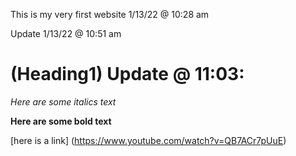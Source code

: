 This is my very first website 1/13/22 @ 10:28 am

Update 1/13/22 @ 10:51 am

# (Heading1) Update @ 11:03:
*Here are some italics text*

**Here are some bold text**

[here is a link] (https://www.youtube.com/watch?v=QB7ACr7pUuE) 

